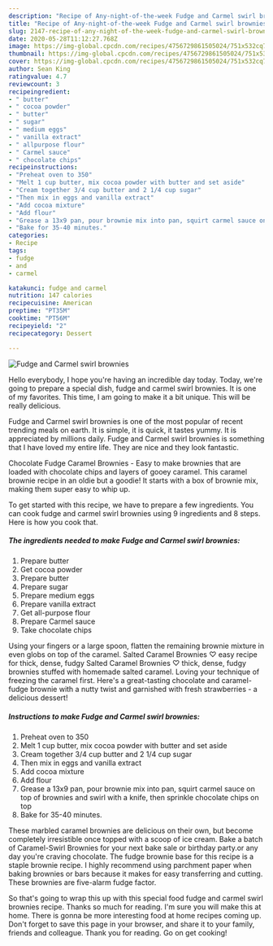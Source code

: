```yaml
---
description: "Recipe of Any-night-of-the-week Fudge and Carmel swirl brownies"
title: "Recipe of Any-night-of-the-week Fudge and Carmel swirl brownies"
slug: 2147-recipe-of-any-night-of-the-week-fudge-and-carmel-swirl-brownies
date: 2020-05-28T11:12:27.768Z
image: https://img-global.cpcdn.com/recipes/4756729861505024/751x532cq70/fudge-and-carmel-swirl-brownies-recipe-main-photo.jpg
thumbnail: https://img-global.cpcdn.com/recipes/4756729861505024/751x532cq70/fudge-and-carmel-swirl-brownies-recipe-main-photo.jpg
cover: https://img-global.cpcdn.com/recipes/4756729861505024/751x532cq70/fudge-and-carmel-swirl-brownies-recipe-main-photo.jpg
author: Sean King
ratingvalue: 4.7
reviewcount: 3
recipeingredient:
- " butter"
- " cocoa powder"
- " butter"
- " sugar"
- " medium eggs"
- " vanilla extract"
- " allpurpose flour"
- " Carmel sauce"
- " chocolate chips"
recipeinstructions:
- "Preheat oven to 350"
- "Melt 1 cup butter, mix cocoa powder with butter and set aside"
- "Cream together 3/4 cup butter and 2 1/4 cup sugar"
- "Then mix in eggs and vanilla extract"
- "Add cocoa mixture"
- "Add flour"
- "Grease a 13x9 pan, pour brownie mix into pan, squirt carmel sauce on top of brownies and swirl with a knife, then sprinkle chocolate chips on top"
- "Bake for 35-40 minutes."
categories:
- Recipe
tags:
- fudge
- and
- carmel

katakunci: fudge and carmel 
nutrition: 147 calories
recipecuisine: American
preptime: "PT35M"
cooktime: "PT56M"
recipeyield: "2"
recipecategory: Dessert

---
```



![Fudge and Carmel swirl brownies](https://img-global.cpcdn.com/recipes/4756729861505024/751x532cq70/fudge-and-carmel-swirl-brownies-recipe-main-photo.jpg)

Hello everybody, I hope you're having an incredible day today. Today, we're going to prepare a special dish, fudge and carmel swirl brownies. It is one of my favorites. This time, I am going to make it a bit unique. This will be really delicious.

Fudge and Carmel swirl brownies is one of the most popular of recent trending meals on earth. It is simple, it is quick, it tastes yummy. It is appreciated by millions daily. Fudge and Carmel swirl brownies is something that I have loved my entire life. They are nice and they look fantastic.

Chocolate Fudge Caramel Brownies - Easy to make brownies that are loaded with chocolate chips and layers of gooey caramel. This caramel brownie recipe in an oldie but a goodie! It starts with a box of brownie mix, making them super easy to whip up.


To get started with this recipe, we have to prepare a few ingredients. You can cook fudge and carmel swirl brownies using 9 ingredients and 8 steps. Here is how you cook that.

<!--inarticleads1-->

##### The ingredients needed to make Fudge and Carmel swirl brownies:

1. Prepare  butter
1. Get  cocoa powder
1. Prepare  butter
1. Prepare  sugar
1. Prepare  medium eggs
1. Prepare  vanilla extract
1. Get  all-purpose flour
1. Prepare  Carmel sauce
1. Take  chocolate chips


Using your fingers or a large spoon, flatten the remaining brownie mixture in even globs on top of the caramel. Salted Caramel Brownies ♡ easy recipe for thick, dense, fudgy Salted Caramel Brownies ♡ thick, dense, fudgy brownies stuffed with homemade salted caramel. Loving your technique of freezing the caramel first. Here&#39;s a great-tasting chocolate and caramel-fudge brownie with a nutty twist and garnished with fresh strawberries - a delicious dessert! 

<!--inarticleads2-->

##### Instructions to make Fudge and Carmel swirl brownies:

1. Preheat oven to 350
1. Melt 1 cup butter, mix cocoa powder with butter and set aside
1. Cream together 3/4 cup butter and 2 1/4 cup sugar
1. Then mix in eggs and vanilla extract
1. Add cocoa mixture
1. Add flour
1. Grease a 13x9 pan, pour brownie mix into pan, squirt carmel sauce on top of brownies and swirl with a knife, then sprinkle chocolate chips on top
1. Bake for 35-40 minutes.


These marbled caramel brownies are delicious on their own, but become completely irresistible once topped with a scoop of ice cream. Bake a batch of Caramel-Swirl Brownies for your next bake sale or birthday party.or any day you&#39;re craving chocolate. The fudge brownie base for this recipe is a staple brownie recipe. I highly recommend using parchment paper when baking brownies or bars because it makes for easy transferring and cutting. These brownies are five-alarm fudge factor. 

So that's going to wrap this up with this special food fudge and carmel swirl brownies recipe. Thanks so much for reading. I'm sure you will make this at home. There is gonna be more interesting food at home recipes coming up. Don't forget to save this page in your browser, and share it to your family, friends and colleague. Thank you for reading. Go on get cooking!
